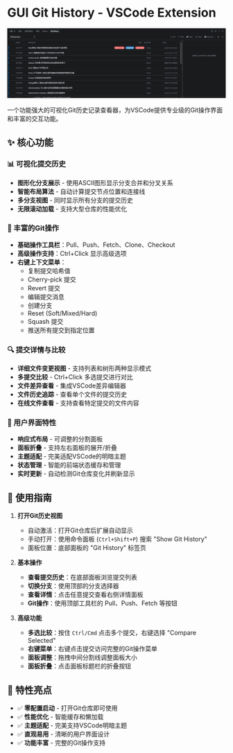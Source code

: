 # GUI Git History - VSCode Extension

![GUI Git History 展示](./GUI_git_history_show.png)

一个功能强大的可视化Git历史记录查看器，为VSCode提供专业级的Git操作界面和丰富的交互功能。

## ✨ 核心功能

### 📊 可视化提交历史
- **图形化分支展示** - 使用ASCII图形显示分支合并和分叉关系
- **智能布局算法** - 自动计算提交节点位置和连接线
- **多分支视图** - 同时显示所有分支的提交历史
- **无限滚动加载** - 支持大型仓库的性能优化

### 🎯 丰富的Git操作
- **基础操作工具栏**：Pull、Push、Fetch、Clone、Checkout
- **高级操作支持**：Ctrl+Click 显示高级选项
- **右键上下文菜单**：
  - 复制提交哈希值
  - Cherry-pick 提交
  - Revert 提交
  - 编辑提交消息
  - 创建分支
  - Reset (Soft/Mixed/Hard)
  - Squash 提交
  - 推送所有提交到指定位置

### 🔍 提交详情与比较
- **详细文件变更视图** - 支持列表和树形两种显示模式
- **多提交比较** - Ctrl+Click 多选提交进行对比
- **文件差异查看** - 集成VSCode差异编辑器
- **文件历史追踪** - 查看单个文件的提交历史
- **在线文件查看** - 支持查看特定提交的文件内容

### 🎨 用户界面特性
- **响应式布局** - 可调整的分割面板
- **面板折叠** - 支持左右面板的展开/折叠
- **主题适配** - 完美适配VSCode的明暗主题
- **状态管理** - 智能的前端状态缓存和管理
- **实时更新** - 自动检测Git仓库变化并刷新显示

## 🚀 使用指南

1. **打开Git历史视图**
   - 自动激活：打开Git仓库后扩展自动显示
   - 手动打开：使用命令面板 (`Ctrl+Shift+P`) 搜索 "Show Git History"
   - 面板位置：底部面板的 "Git History" 标签页

2. **基本操作**
   - **查看提交历史**：在底部面板浏览提交列表
   - **切换分支**：使用顶部的分支选择器
   - **查看详情**：点击任意提交查看右侧详情面板
   - **Git操作**：使用顶部工具栏的 Pull、Push、Fetch 等按钮

3. **高级功能**
   - **多选比较**：按住 `Ctrl/Cmd` 点击多个提交，右键选择 "Compare Selected"
   - **右键菜单**：右键点击提交访问完整的Git操作菜单
   - **面板调整**：拖拽中间分割线调整面板大小
   - **面板折叠**：点击面板标题栏的折叠按钮

## 🎯 特性亮点

- ✅ **零配置启动** - 打开Git仓库即可使用
- ✅ **性能优化** - 智能缓存和懒加载
- ✅ **主题适配** - 完美支持VSCode明暗主题
- ✅ **直观易用** - 清晰的用户界面设计
- ✅ **功能丰富** - 完整的Git操作支持